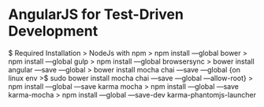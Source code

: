 # AngularJS for Test-Driven Development

$ Required Installation
    > NodeJs with npm
    > npm install —global bower
    > npm install —global gulp
    > npm install —global browsersync
    > bower install angular —save —global
    > bower install mocha chai —save —global {on linux env >$ sudo bower install mocha chai —save —global —allow-root}
    > npm install —global —save karma mocha 
    > npm install —global —save karma-mocha
    > npm install —global —save-dev karma-phantomjs-launcher

